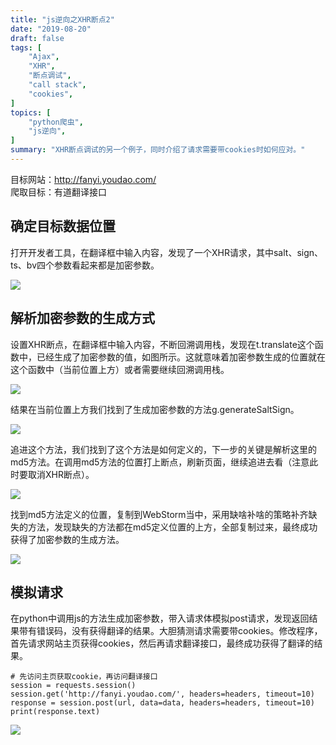 ```yaml
---
title: "js逆向之XHR断点2"
date: "2019-08-20"
draft: false
tags: [
    "Ajax",
    "XHR",
    "断点调试",
    "call stack",
	"cookies",
]
topics: [
    "python爬虫",
    "js逆向",
]
summary: "XHR断点调试的另一个例子，同时介绍了请求需要带cookies时如何应对。"
---
```


目标网站：http://fanyi.youdao.com/ <br>
爬取目标：有道翻译接口

## 确定目标数据位置
打开开发者工具，在翻译框中输入内容，发现了一个XHR请求，其中salt、sign、ts、bv四个参数看起来都是加密参数。

![](/post/pics/3/3_1.png)

## 解析加密参数的生成方式
设置XHR断点，在翻译框中输入内容，不断回溯调用栈，发现在t.translate这个函数中，已经生成了加密参数的值，如图所示。这就意味着加密参数生成的位置就在这个函数中（当前位置上方）或者需要继续回溯调用栈。

![](/post/pics/3/3_2.png)

结果在当前位置上方我们找到了生成加密参数的方法g.generateSaltSign。

![](/post/pics/3/3_3.png)

追进这个方法，我们找到了这个方法是如何定义的，下一步的关键是解析这里的md5方法。在调用md5方法的位置打上断点，刷新页面，继续追进去看（注意此时要取消XHR断点）。

![](/post/pics/3/3_4.png)

找到md5方法定义的位置，复制到WebStorm当中，采用缺啥补啥的策略补齐缺失的方法，发现缺失的方法都在md5定义位置的上方，全部复制过来，最终成功获得了加密参数的生成方法。

![](/post/pics/3/3_5.png)

## 模拟请求
在python中调用js的方法生成加密参数，带入请求体模拟post请求，发现返回结果带有错误码，没有获得翻译的结果。大胆猜测请求需要带cookies。修改程序，首先请求网站主页获得cookies，然后再请求翻译接口，最终成功获得了翻译的结果。

```
# 先访问主页获取cookie，再访问翻译接口
session = requests.session()
session.get('http://fanyi.youdao.com/', headers=headers, timeout=10)
response = session.post(url, data=data, headers=headers, timeout=10)
print(response.text)
```

![](/post/pics/3/3_6.png)

